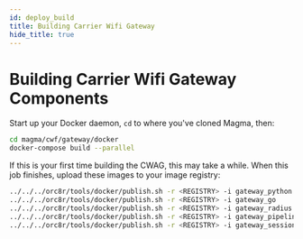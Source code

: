 ```yaml
---
id: deploy_build
title: Building Carrier Wifi Gateway
hide_title: true
---
```


# Building Carrier Wifi Gateway Components

Start up your Docker daemon, `cd` to where you've cloned Magma, then:

```bash
cd magma/cwf/gateway/docker
docker-compose build --parallel
```

If this is your first time building the CWAG, this may take a while. When this
job finishes, upload these images to your image registry:

```bash
../../../orc8r/tools/docker/publish.sh -r <REGISTRY> -i gateway_python
../../../orc8r/tools/docker/publish.sh -r <REGISTRY> -i gateway_go
../../../orc8r/tools/docker/publish.sh -r <REGISTRY> -i gateway_radius
../../../orc8r/tools/docker/publish.sh -r <REGISTRY> -i gateway_pipelined
../../../orc8r/tools/docker/publish.sh -r <REGISTRY> -i gateway_sessiond
```
